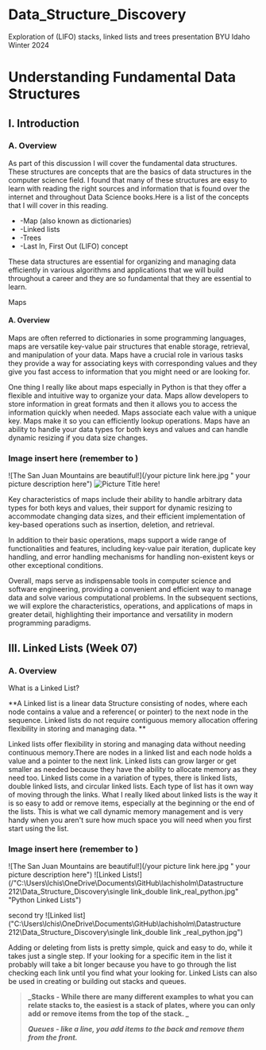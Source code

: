 # Data_Structure_Discovery

Exploration of (LIFO) stacks, linked lists and trees presentation
BYU Idaho Winter 2024

# Understanding Fundamental Data Structures

## I. Introduction

### A. Overview

As part of this discussion I will cover the fundamental data structures. These structures are concepts that are the basics of data structures in the computer science field. I found that many of these structures are easy to learn with reading the right sources and information that is found over the internet and throughout Data Science books.Here is a list of the concepts that I will cover in this reading.

<ul>
    <li>-Map (also known as dictionaries)
    <li>-Linked lists
    <li>-Trees
    <li>-Last In, First Out (LIFO) concept
</ul>

These data structures are essential for organizing and managing data efficiently in various algorithms and applications that we will build throughout a career and they are so fundamental that they are essential to learn.

Maps

#### A. Overview

Maps are often referred to dictionaries in some programming languages, maps are versatile key-value pair structures that enable storage, retrieval, and manipulation of your data.
Maps have a crucial role in various tasks they provide a way for associating keys with corresponding values and they give you fast access to information that you might need or are looking for.

One thing I really like about maps especially in Python is that they offer a flexible and intuitive way to organize your data. Maps allow developers to store information in great formats and then it allows you to access the information quickly when needed. Maps associate each value with a unique key. Maps make it so you can efficiently lookup operations. Maps have an ability to handle your data types for both keys and values and can handle dynamic resizing if you data size changes.

### Image insert here (remember to )

![The San Juan Mountains are beautiful!](/your picture link here.jpg " your picture description here")
![Picture Title here!](/assets/images/san-juan-mountains.jpg "San Juan Mountains")

Key characteristics of maps include their ability to handle arbitrary data types for both keys and values, their support for dynamic resizing to accommodate changing data sizes, and their efficient implementation of key-based operations such as insertion, deletion, and retrieval.

In addition to their basic operations, maps support a wide range of functionalities and features, including key-value pair iteration, duplicate key handling, and error handling mechanisms for handling non-existent keys or other exceptional conditions.

Overall, maps serve as indispensable tools in computer science and software engineering, providing a convenient and efficient way to manage data and solve various computational problems. In the subsequent sections, we will explore the characteristics, operations, and applications of maps in greater detail, highlighting their importance and versatility in modern programming paradigms.

## III. Linked Lists (Week 07)

### A. Overview

What is a Linked List?

**A Linked list is a linear data Structure consisting of nodes, where each node contains a value and a reference( or pointer) to the next node in the sequence. Linked lists do not require contiguous memory allocation offering flexibility in storing and managing data. **

Linked lists offer flexibility in storing and managing data without needing continuous memory.There are nodes in a linked list and each node holds a value and a pointer to the next link. Linked lists can grow larger or get smaller as needed because they have the ability to allocate memory as they need too. Linked lists come in a variation of types, there is linked lists, double linked lists, and circular linked lists. Each type of list has it own way of moving through the links. What I really liked about linked lists is the way it is so easy to add or remove items, especially at the beginning or the end of the lists. This is what we call dynamic memory management and is very handy when you aren't sure how much space you will need when you first start using the list.

### Image insert here (remember to )

![The San Juan Mountains are beautiful!](/your picture link here.jpg " your picture description here")
![Linked Lists!](/"C:\Users\lchis\OneDrive\Documents\GitHub\lachisholm\Datastructure 212\Data_Structure_Discovery\single link_double link_real_python.jpg" "Python Linked Lists")

second try
![Linked list]("C:\Users\lchis\OneDrive\Documents\GitHub\lachisholm\Datastructure 212\Data_Structure_Discovery\single link_double link \_real_python.jpg")

Adding or deleting from lists is pretty simple, quick and easy to do, while it takes just a single step. If your looking for a specific item in the list it probably will take a bit longer because you have to go through the list checking each link until you find what your looking for.
Linked Lists can also be used in creating or building out stacks and queues.

> **_Stacks - While there are many different examples to what you can relate stacks to, the easiest is a stack of plates, where you can only add or remove items from the top of the stack. _**
>
> **_Queues - like a line, you add items to the back and remove them from the front._**
